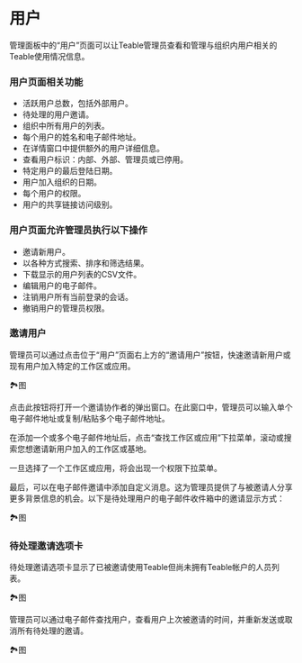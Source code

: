# 用户

管理面板中的“用户”页面可以让Teable管理员查看和管理与组织内用户相关的Teable使用情况信息。

### **用户页面相关功能**

* 活跃用户总数，包括外部用户。
* 待处理的用户邀请。
* 组织中所有用户的列表。
* 每个用户的姓名和电子邮件地址。
* 在详情窗口中提供额外的用户详细信息。
* 查看用户标识：内部、外部、管理员或已停用。
* 特定用户的最后登陆日期。
* 用户加入组织的日期。
* 每个用户的权限。
* 用户的共享链接访问级别。

### **用户页面允许管理员执行以下操作**

* 邀请新用户。
* 以各种方式搜索、排序和筛选结果。
* 下载显示的用户列表的CSV文件。
* 编辑用户的电子邮件。
* 注销用户所有当前登录的会话。
* 撤销用户的管理员权限。

### **邀请用户**

管理员可以通过点击位于“用户”页面右上方的“邀请用户”按钮，快速邀请新用户或现有用户加入特定的工作区或应用。

🏞图

点击此按钮将打开一个邀请协作者的弹出窗口。在此窗口中，管理员可以输入单个电子邮件地址或复制/粘贴多个电子邮件地址。

在添加一个或多个电子邮件地址后，点击“查找工作区或应用”下拉菜单，滚动或搜索您想邀请新用户加入的工作区或基地。

一旦选择了一个工作区或应用，将会出现一个权限下拉菜单。

最后，可以在电子邮件邀请中添加自定义消息。这为管理员提供了与被邀请人分享更多背景信息的机会。以下是待处理用户的电子邮件收件箱中的邀请显示方式：

🏞图

### **待处理邀请选项卡**

待处理邀请选项卡显示了已被邀请使用Teable但尚未拥有Teable帐户的人员列表。

🏞图

管理员可以通过电子邮件查找用户，查看用户上次被邀请的时间，并重新发送或取消所有待处理的邀请。

🏞图
